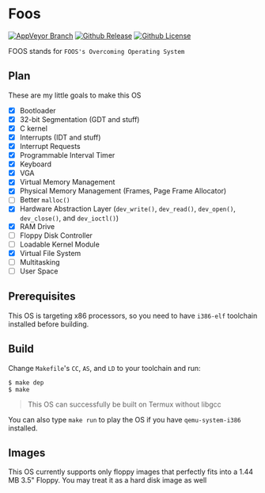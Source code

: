 # Foos
[![AppVeyor Branch](https://ci.appveyor.com/api/projects/status/github/TravorLZH/foos?svg=true)](https://ci.appveyor.com/project/TravorLZH/foos)
[![Github Release](https://img.shields.io/github/tag/TravorLZH/foos.svg)](https://github.com/TravorLZH/foos/releases)
[![Github License](https://img.shields.io/github/license/TravorLZH/foos.svg)](LICENSE)

FOOS stands for `FOOS's Overcoming Operating System`

## Plan
These are my little goals to make this OS

- [x] Bootloader
- [x] 32-bit Segmentation (GDT and stuff)
- [x] C kernel
- [x] Interrupts (IDT and stuff)
- [x] Interrupt Requests
- [x] Programmable Interval Timer
- [x] Keyboard
- [x] VGA
- [x] Virtual Memory Management
- [x] Physical Memory Management (Frames, Page Frame Allocator)
- [ ] Better `malloc()`
- [x] Hardware Abstraction Layer (`dev_write()`, `dev_read()`, `dev_open()`,
`dev_close()`, and `dev_ioctl()`)
- [x] RAM Drive
- [ ] Floppy Disk Controller
- [ ] Loadable Kernel Module
- [x] Virtual File System
- [ ] Multitasking
- [ ] User Space

## Prerequisites
This OS is targeting x86 processors, so you need to have `i386-elf` toolchain
installed before building.

## Build
Change `Makefile`'s `CC`, `AS`, and `LD` to your toolchain and run:
```shell
$ make dep
$ make
```

> This OS can successfully be built on Termux without libgcc

You can also type `make run` to play the OS if you have `qemu-system-i386`
installed.
## Images
This OS currently supports only floppy images that perfectly fits into a 1.44 MB 3.5" Floppy. You may treat it as a hard disk image as well

